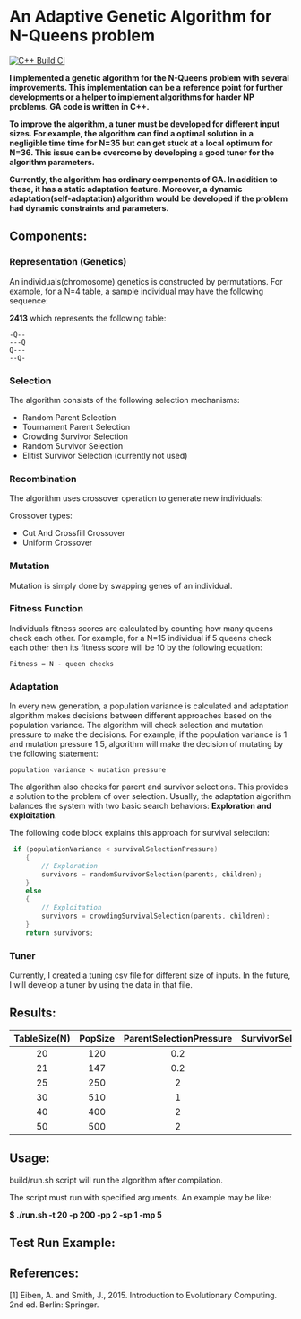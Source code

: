 # An Adaptive Genetic Algorithm for N-Queens problem
[![C++ Build CI](https://github.com/berkkirtay/adaptive-genetic-algorithm-for-n-queens/actions/workflows/main.yml/badge.svg?branch=main)](https://github.com/berkkirtay/adaptive-genetic-algorithm-for-n-queens/actions/workflows/main.yml)

**I implemented a genetic algorithm for the N-Queens problem with several improvements. 
This implementation can be a reference point for further developments or a helper to implement 
algorithms for harder NP problems. GA code is written in C++.** 

**To improve the algorithm, a tuner must be developed for different input sizes. For example, 
the algorithm can find a optimal solution in a negligible time time for N=35 but can get stuck at a local optimum for N=36. This
issue can be overcome by developing a good tuner for the algorithm parameters.** 

**Currently, the algorithm has ordinary components of GA. In addition to these, 
it has a static adaptation feature. Moreover, a dynamic adaptation(self-adaptation) algorithm 
would be developed if the problem had dynamic constraints and parameters.**

## Components:

### Representation (Genetics)
An individuals(chromosome) genetics is constructed by permutations. For example, for a N=4 table,
a sample individual may have the following sequence:

**2413** which represents the following table:
```
-Q--
---Q
Q---
--Q-
```

### Selection
The algorithm consists of the following selection mechanisms:
  - Random Parent Selection
  - Tournament Parent Selection
  - Crowding Survivor Selection
  - Random Survivor Selection
  - Elitist Survivor Selection (currently not used)

### Recombination
The algorithm uses crossover operation to generate new individuals:

Crossover types:
  - Cut And Crossfill Crossover
  - Uniform Crossover

### Mutation
Mutation is simply done by swapping genes of an individual.

### Fitness Function
Individuals fitness scores are calculated by counting how many queens check each other.
For example, for a N=15 individual if 5 queens check each other then its fitness score 
will be 10 by the following equation: 

`Fitness = N - queen checks`

### Adaptation 
In every new generation, a population variance is calculated and adaptation 
algorithm makes decisions between different approaches based on the population variance.
The algorithm will check selection and mutation pressure to make the decisions.
For example, if the population variance is 1 and mutation pressure 1.5, algorithm will make the
decision of mutating by the following statement:

`population variance < mutation pressure`

The algorithm also checks for parent and survivor selections. This provides a solution
to the problem of over selection. Usually, the adaptation algorithm balances the system with 
two basic search behaviors: **Exploration and exploitation**.

The following code block explains this approach for survival selection:
```cpp
 if (populationVariance < survivalSelectionPressure)
    {
        // Exploration
        survivors = randomSurvivorSelection(parents, children);
    }
    else
    {
        // Exploitation
        survivors = crowdingSurvivalSelection(parents, children);
    }
    return survivors;
```

### Tuner
Currently, I created a tuning csv file for different size of inputs. In the future, I will
develop a tuner by using the data in that file.

## Results:

| TableSize(N) | PopSize | ParentSelectionPressure | SurvivorSelectionPressure | MutationPressure | ExecutionTime |
| :---:        | :---:   | :---:                   |  :---:                    |  :---:           |  :---:        |
| 20           | 120     | 0.2                     |   0.5                     |   1.2            |  0.2s         |
| 21           | 147     | 0.2                     |   0.5                     |   1.2            |  0.3s         |
| 25           | 250     | 2                       |   3                       |   10             |  0.2s         |
| 30           | 510     | 1                       |   0.5                     |   2              |  2.2s         |
| 40           | 400     | 2                       |   3                       |   10             |  1.7s         |
| 50           | 500     | 2                       |   3                       |   10             |  5.3s         |

## Usage:
build/run.sh script will run the algorithm after compilation.

The script must run with specified arguments. An example may be like:

**$ ./run.sh -t 20 -p 200 -pp 2 -sp 1 -mp 5**

## Test Run Example:


## References:
[1]	Eiben, A. and Smith, J., 2015. Introduction to Evolutionary Computing. 2nd ed. Berlin: Springer.
